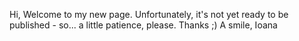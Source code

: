 Hi, 
Welcome to my new page. 
Unfortunately, it's not yet ready to be published - so... a little patience, please. Thanks ;)
A smile,
Ioana 
